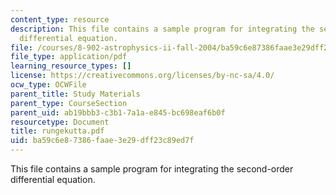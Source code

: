 ```yaml
---
content_type: resource
description: This file contains a sample program for integrating the second-order
  differential equation.
file: /courses/8-902-astrophysics-ii-fall-2004/ba59c6e87386faae3e29dff23c89ed7f_rungekutta.pdf
file_type: application/pdf
learning_resource_types: []
license: https://creativecommons.org/licenses/by-nc-sa/4.0/
ocw_type: OCWFile
parent_title: Study Materials
parent_type: CourseSection
parent_uid: ab19bbb3-c3b1-7a1a-e845-bc698eaf6b0f
resourcetype: Document
title: rungekutta.pdf
uid: ba59c6e8-7386-faae-3e29-dff23c89ed7f
---
```

This file contains a sample program for integrating the second-order differential equation.